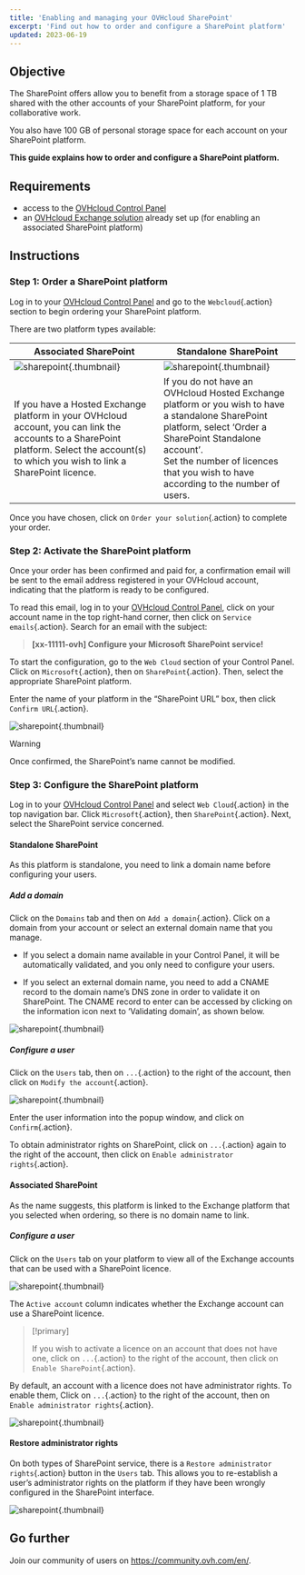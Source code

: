 ```yaml
---
title: 'Enabling and managing your OVHcloud SharePoint'
excerpt: 'Find out how to order and configure a SharePoint platform'
updated: 2023-06-19
---
```


## Objective

The SharePoint offers allow you to benefit from a storage space of 1 TB shared with the other accounts of your SharePoint platform, for your collaborative work.

You also have 100 GB of personal storage space for each account on your SharePoint platform.

**This guide explains how to order and configure a SharePoint platform.**

## Requirements

- access to the [OVHcloud Control Panel](https://www.ovh.com/auth/?action=gotomanager&from=https://www.ovh.ie/&ovhSubsidiary=ie)
- an [OVHcloud Exchange solution](https://www.ovhcloud.com/en-ie/emails/hosted-exchange/) already set up (for enabling an associated SharePoint platform)

## Instructions

### Step 1: Order a SharePoint platform

Log in to your [OVHcloud Control Panel](https://www.ovh.com/auth/?action=gotomanager&from=https://www.ovh.ie/&ovhSubsidiary=ie) and go to the `Webcloud`{.action} section to begin ordering your SharePoint platform.

There are two platform types available:

| Associated SharePoint                                                                                                                      	| Standalone SharePoint                                                                                                                                                                       	|
|-----------------------------------------------------------------------------------------------------------------------------------------	|---------------------------------------------------------------------------------------------------------------------------------------------------------------------------------------------	|
| ![sharepoint](order-manage-sharepoint-02.png){.thumbnail}                                                                        	| ![sharepoint](order-manage-sharepoint-03.png){.thumbnail}                                                                                                                            	|
| If you have a Hosted Exchange platform in your OVHcloud account, you can link the accounts to a SharePoint platform. Select the account(s) to which you wish to link a SharePoint licence. 	| If you do not have an OVHcloud Hosted Exchange platform or you wish to have a standalone SharePoint platform, select ‘Order a SharePoint Standalone account’. <br>Set the number of licences that you wish to have according to the number of users.	|

Once you have chosen, click on `Order your solution`{.action} to complete your order.

### Step 2: Activate the SharePoint platform

Once your order has been confirmed and paid for, a confirmation email will be sent to the email address registered in your OVHcloud account, indicating that the platform is ready to be configured.

To read this email, log in to your [OVHcloud Control Panel](https://www.ovh.com/auth/?action=gotomanager&from=https://www.ovh.ie/&ovhSubsidiary=ie), click on your account name in the top right-hand corner, then click on `Service emails`{.action}. Search for an email with the subject:

> **\[xx-11111-ovh] Configure your Microsoft SharePoint service!**

To start the configuration, go to the `Web Cloud` section of your Control Panel. Click on `Microsoft`{.action}, then on `SharePoint`{.action}. Then, select the appropriate SharePoint platform.

Enter the name of your platform in the “SharePoint URL” box, then click `Confirm URL`{.action}.

![sharepoint](order-manage-sharepoint-04.png){.thumbnail}  

> [!warning]
>
> Once confirmed, the SharePoint’s name cannot be modified.

### Step 3: Configure the SharePoint platform

Log in to your [OVHcloud Control Panel](https://www.ovh.com/auth/?action=gotomanager&from=https://www.ovh.ie/&ovhSubsidiary=ie) and select `Web Cloud`{.action} in the top navigation bar. Click `Microsoft`{.action}, then `SharePoint`{.action}. Next, select the SharePoint service concerned.

#### **Standalone SharePoint**

As this platform is standalone, you need to link a domain name before configuring your users.

##### ***Add a domain***

Click on the `Domains` tab and then on `Add a domain`{.action}. Click on a domain from your account or select an external domain name that you manage. 

- If you select a domain name available in your Control Panel, it will be automatically validated, and you only need to configure your users.
 
- If you select an external domain name, you need to add a CNAME record to the domain name’s DNS zone in order to validate it on SharePoint. The CNAME record to enter can be accessed by clicking on the information icon next to ‘Validating domain’, as shown below.

![sharepoint](order-manage-sharepoint-05.png){.thumbnail}

##### ***Configure a user***

Click on the `Users` tab, then on `...`{.action} to the right of the account, then click on `Modify the account`{.action}.

![sharepoint](order-manage-sharepoint-06.png){.thumbnail} 

Enter the user information into the popup window, and click on `Confirm`{.action}.

To obtain administrator rights on SharePoint, click on `...`{.action} again to the right of the account, then click on `Enable administrator rights`{.action}.

#### **Associated SharePoint**

As the name suggests, this platform is linked to the Exchange platform that you selected when ordering, so there is no domain name to link.

##### ***Configure a user***

Click on the `Users` tab on your platform to view all of the Exchange accounts that can be used with a SharePoint licence.

![sharepoint](order-manage-sharepoint-07.png){.thumbnail} 

The `Active account` column indicates whether the Exchange account can use a SharePoint licence. 

> [!primary]
>
> If you wish to activate a licence on an account that does not have one, click on `...`{.action} to the right of the account, then click on `Enable SharePoint`{.action}.

By default, an account with a licence does not have administrator rights. To enable them, Click on `...`{.action} to the right of the account, then on `Enable administrator rights`{.action}.

![sharepoint](order-manage-sharepoint-08.png){.thumbnail} 

#### **Restore administrator rights**

On both types of SharePoint service, there is a `Restore administrator rights`{.action} button in the `Users` tab. This allows you to re-establish a user’s administrator rights on the platform if they have been wrongly configured in the SharePoint interface.

![sharepoint](order-manage-sharepoint-09.png){.thumbnail}

## Go further

Join our community of users on <https://community.ovh.com/en/>.
